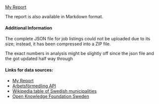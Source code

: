 [My Report](https://mo-ami.github.io/su-mt4007/Project/index.html)

The report is also available in Markdown format.


#### Additional Information
The complete JSON file for job listings could not be uploaded due to its size; instead, it has been compressed into a ZIP file.

The exact numbers in analysis might be 
slightly off since the json file and the got updated half way through 

#### Links for data sources:
- [My Report](https://mo-ami.github.io/su-mt4007/Project/index.html)
- [Arbetsförmedling API](https://jobstream.api.jobtechdev.se/snapshot)
- [Wikipedia table of Swedish municipalities](https://sv.wikipedia.org/wiki/Lista_%C3%B6ver_Sveriges_kommuner)
- [Open Knowledge Foundation Sweden](https://github.com/okfse) 



